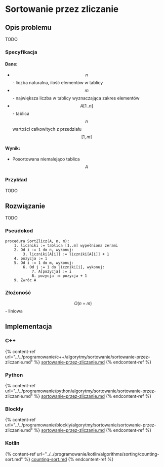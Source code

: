 # Sortowanie przez zliczanie

## Opis problemu

TODO

### Specyfikacja

#### Dane:

* $$n$$ - liczba naturalna, ilość elementów w tablicy
* $$m$$ - największa liczba w tablicy wyznaczająca zakres elementów
* $$A[1..n]$$ - tablica $$n$$ wartości całkowitych z przedziału $$[1,m]$$&#x20;

#### Wynik:

* Posortowana niemalejąco tablica $$A$$&#x20;

### Przykład

TODO

## Rozwiązanie

TODO

### Pseudokod

```
procedura SortZlicz(A, n, m):
    1. liczniki := tablica [1..m] wypełniona zerami
    2. Od i := 1 do n, wykonuj:
        3. liczniki[A[i]] := liczniki[A[i]] + 1
    4. pozycja := 1
    5. Od i := 1 do m, wykonuj:
        6. Od j := 1 do liczniki[i], wykonuj:
            7. A[pozycja] := i
            8. pozycja := pozycja + 1  
    9. Zwróc A
```

### Złożoność

$$O(n+m)$$ - liniowa

## Implementacja

### C++

{% content-ref url="../../programowanie/c++/algorytmy/sortowanie/sortowanie-przez-zliczanie.md" %}
[sortowanie-przez-zliczanie.md](../../programowanie/c++/algorytmy/sortowanie/sortowanie-przez-zliczanie.md)
{% endcontent-ref %}

### Python

{% content-ref url="../../programowanie/python/algorytmy/sortowanie/sortowanie-przez-zliczanie.md" %}
[sortowanie-przez-zliczanie.md](../../programowanie/python/algorytmy/sortowanie/sortowanie-przez-zliczanie.md)
{% endcontent-ref %}

### Blockly

{% content-ref url="../../programowanie/blockly/algorytmy/sortowanie/sortowanie-przez-zliczanie.md" %}
[sortowanie-przez-zliczanie.md](../../programowanie/blockly/algorytmy/sortowanie/sortowanie-przez-zliczanie.md)
{% endcontent-ref %}

### Kotlin

{% content-ref url="../../programowanie/kotlin/algorithms/sorting/counting-sort.md" %}
[counting-sort.md](../../programowanie/kotlin/algorithms/sorting/counting-sort.md)
{% endcontent-ref %}